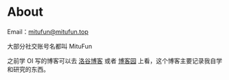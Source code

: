 # About
Email：mitufun@mitufun.top

大部分社交账号名都叫 MituFun

之前学 OI 写的博客可以去 [洛谷博客](https://www.luogu.com.cn/user/670262#article) 或者 [博客园](https://www.cnblogs.com/luogu-int64) 上看，这个博客主要记录我自学和研究的东西。







